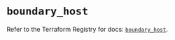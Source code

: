 # `boundary_host`

Refer to the Terraform Registry for docs: [`boundary_host`](https://registry.terraform.io/providers/hashicorp/boundary/1.2.0/docs/resources/host).
